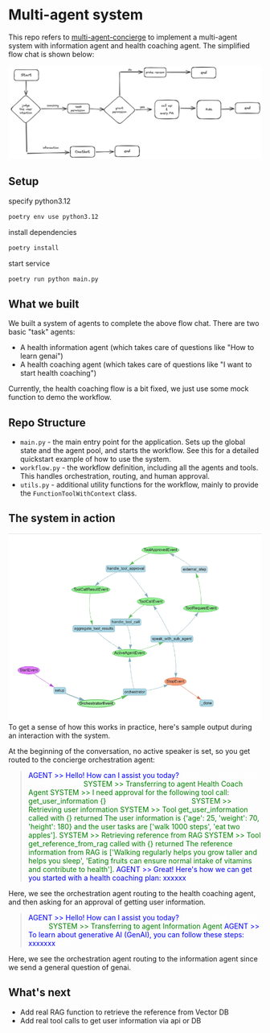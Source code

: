 # Multi-agent system
This repo refers to [multi-agent-concierge](https://github.com/run-llama/multi-agent-concierge) to implement a multi-agent system with information agent and health coaching agent. The simplified flow chat is shown below:

![flow-chat](./flow-chart.png)

## Setup
specify python3.12
```bash
poetry env use python3.12
```
install dependencies
```bash
poetry install
```

start service
```bash
poetry run python main.py
```

## What we built

We built a system of agents to complete the above flow chat. There are two basic "task" agents:
* A health information agent (which takes care of questions like "How to learn genai")
* A health coaching agent (which takes care of questions like "I want to start health coaching")

Currently, the health coaching flow is a bit fixed, we just use some mock function to demo the workflow.

## Repo Structure

- `main.py` - the main entry point for the application. Sets up the global state and the agent pool, and starts the workflow. See this for a detailed quickstart example of how to use the system.
- `workflow.py` - the workflow definition, including all the agents and tools. This handles orchestration, routing, and human approval.
- `utils.py` - additional utility functions for the workflow, mainly to provide the `FunctionToolWithContext` class.

## The system in action

![workflow](./workflow.png)
To get a sense of how this works in practice, here's sample output during an interaction with the system.

At the beginning of the conversation, no active speaker is set, so you get routed to the concierge orchestration agent:

<blockquote>
<span style="color:blue">AGENT >>  Hello! How can I assist you today?</span>
<span style="color:white">USER >> I want to start health coaching</span>
<span style="color:green">SYSTEM >> Transferring to agent Health Coach Agent</span>
<span style="color:green">SYSTEM >> I need approval for the following tool call: get_user_information {} </span>
<span style="color:white">Do you approve? (y/n): y</span>
<span style="color:green">SYSTEM >> Retrieving user information</span>
<span style="color:green">SYSTEM >> Tool get_user_information called with {} returned The user information is {'age': 25, 'weight': 70, 'height': 180} and the user tasks are ['walk 1000 steps', 'eat two apples']. </span>
<span style="color:green">SYSTEM >> Retrieving reference from RAG</span>
<span style="color:green">SYSTEM >> Tool get_reference_from_rag called with {} returned The reference information from RAG is ['Walking regularly helps you grow taller and helps you sleep', 'Eating fruits can ensure normal intake of vitamins and contribute to health']. </span>
<span style="color:blue">AGENT >>  Great! Here's how we can get you started with a health coaching plan: xxxxxx </span>
<span style="color:white">bye</span>
</blockquote>


Here, we see the orchestration agent routing to the health coaching agent, and then asking for an approval of getting user information.

<blockquote>
<span style="color:blue">AGENT >>  Hello! How can I assist you today?</span>
<span style="color:white">USER >> How to learn genai</span>
<span style="color:green">SYSTEM >> Transferring to agent Information Agent</span>
<span style="color:blue">AGENT >> To learn about generative AI (GenAI), you can follow these steps: xxxxxxx </span>
<span style="color:white">bye</span>
</blockquote>

Here, we see the orchestration agent routing to the information agent since we send a general question of genai.

## What's next
- Add real RAG function to retrieve the reference from Vector DB
- Add real tool calls to get user information via api or DB